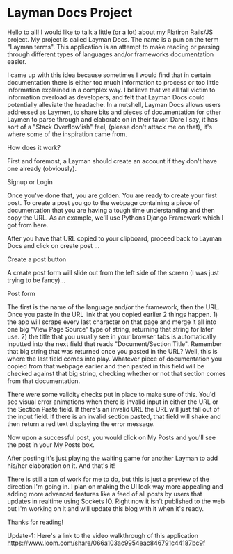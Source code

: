 # Layman Docs Project

Hello to all! I would like to talk a little (or a lot) about my Flatiron Rails/JS project. My project is called Layman Docs. The name is a pun on the term "Layman terms". This application is an attempt to make reading or parsing through different types of languages and/or frameworks documentation easier.

I came up with this idea because sometimes I would find that in certain documentation there is either too much information to process or too little information explained in a complex way. I believe that we all fall victim to information overload as developers, and felt that Layman Docs could potentially alleviate the headache. In a nutshell, Layman Docs allows users addressed as Laymen, to share bits and pieces of documentation for other Laymen to parse through and elaborate on in their favor. Dare I say, it has sort of a "Stack Overflow'ish" feel, (please don't attack me on that), it's where some of the inspiration came from.

How does it work?

First and foremost, a Layman should create an account if they don't have one already (obviously).

Signup or Login

Once you've done that, you are golden. You are ready to create your first post. To create a post you go to the webpage containing a piece of documentation that you are having a tough time understanding and then copy the URL. As an example, we'll use Pythons Django Framework which I got from here.

After you have that URL copied to your clipboard, proceed back to Layman Docs and click on create post ...

Create a post button

A create post form will slide out from the left side of the screen (I was just trying to be fancy)...

Post form

The first is the name of the language and/or the framework, then the URL. Once you paste in the URL link that you copied earlier 2 things happen. 1) the app will scrape every last character on that page and merge it all into one big "View Page Source" type of string, returning that string for later use. 2) the title that you usually see in your browser tabs is automatically inputted into the next field that reads "Document/Section Title". Remember that big string that was returned once you pasted in the URL? Well, this is where the last field comes into play. Whatever piece of documentation you copied from that webpage earlier and then pasted in this field will be checked against that big string, checking whether or not that section comes from that documentation.

There were some validity checks put in place to make sure of this. You'd see visual error animations when there is invalid input in either the URL or the Section Paste field. If there's an invalid URL the URL will just fall out of the input field. If there is an invalid section pasted, that field will shake and then return a red text displaying the error message.


Now upon a successful post, you would click on My Posts and you'll see the post in your My Posts box.


After posting it's just playing the waiting game for another Layman to add his/her elaboration on it. And that's it!

There is still a ton of work for me to do, but this is just a preview of the direction I'm going in. I plan on making the UI look way more appealing and adding more advanced features like a feed of all posts by users that updates in realtime using Sockets IO. Right now it isn't published to the web but I'm working on it and will update this blog with it when it's ready.

Thanks for reading!

Update-1: Here's a link to the video walkthrough of this application
https://www.loom.com/share/066a103ac9954eac846791c44187bc9f
